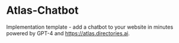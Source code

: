 # Atlas-Chatbot
Implementation template - add a chatbot to your website in minutes powered by GPT-4 and https://atlas.directories.ai. 
